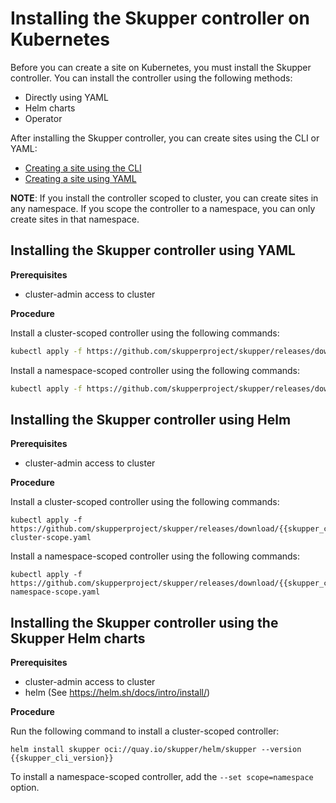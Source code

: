 <a id="kube-installing-controller"></a>
# Installing the Skupper controller on Kubernetes

Before you can create a site on Kubernetes, you must install the Skupper controller. 
You can install the controller using the following methods:

* Directly using YAML
* Helm charts
* Operator 

After installing the Skupper controller, you can create sites using the CLI or YAML:

* [Creating a site using the CLI][cli-site]
* [Creating a site using YAML][yaml-site]

[cli-site]: ../kube-cli/site-configuration.html
[yaml-site]: ../kube-yaml/site-configuration.html

**NOTE**: If you install the controller scoped to cluster, you can create sites in any namespace.
If you scope the controller to a namespace, you can only create sites in that namespace.


<a id="kube-installing-controller-yaml"></a>
## Installing the Skupper controller using YAML

**Prerequisites**

* cluster-admin access to cluster

**Procedure**

Install a cluster-scoped controller using the following commands:

```bash
kubectl apply -f https://github.com/skupperproject/skupper/releases/download/{{skupper_cli_version}}/skupper-cluster-scope.yaml
```

Install a namespace-scoped controller using the following commands:

```bash
kubectl apply -f https://github.com/skupperproject/skupper/releases/download/{{skupper_cli_version}}/skupper-namespace-scope.yaml
```






<a id="kube-installing-controller-helm"></a>
## Installing the Skupper controller using Helm

**Prerequisites**

* cluster-admin access to cluster

**Procedure**

Install a cluster-scoped controller using the following commands:

```
kubectl apply -f https://github.com/skupperproject/skupper/releases/download/{{skupper_cli_version}}/skupper-cluster-scope.yaml
```

Install a namespace-scoped controller using the following commands:

```
kubectl apply -f https://github.com/skupperproject/skupper/releases/download/{{skupper_cli_version}}/skupper-namespace-scope.yaml
```


<a id="kube-installing-controller-helm"></a>
## Installing the Skupper controller using the Skupper Helm charts

**Prerequisites**

* cluster-admin access to cluster
* helm (See https://helm.sh/docs/intro/install/)


**Procedure**

Run the following command to install a cluster-scoped controller:

```
helm install skupper oci://quay.io/skupper/helm/skupper --version {{skupper_cli_version}}
```
To install a namespace-scoped controller, add the `--set scope=namespace` option.


<!--
<a id="kube-installing-controller-operator"></a>
## Installing the Skupper controller using the Skupper Operator

**Prerequisites**

* cluster-admin access to cluster
* OpenShift

**Procedure**

1. Navigate to the **OperatorHub** in the **Administrator** view.
2. Search for `Skupper`, provided by `Skupper project`.
3. Select **stable-2.0** from **Channel**.
4. Select the latest **Version**.
5. Click **Install**.
-->
